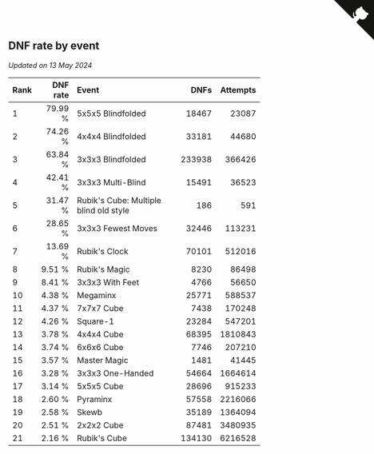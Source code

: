 ## DNF rate by event

*Updated on 13 May 2024*

| Rank | DNF rate | Event | DNFs | Attempts |
| :--- | ---: | :--- | ---: | ---: |
| 1 | 79.99 % | 5x5x5 Blindfolded | 18467 | 23087 |
| 2 | 74.26 % | 4x4x4 Blindfolded | 33181 | 44680 |
| 3 | 63.84 % | 3x3x3 Blindfolded | 233938 | 366426 |
| 4 | 42.41 % | 3x3x3 Multi-Blind | 15491 | 36523 |
| 5 | 31.47 % | Rubik's Cube: Multiple blind old style | 186 | 591 |
| 6 | 28.65 % | 3x3x3 Fewest Moves | 32446 | 113231 |
| 7 | 13.69 % | Rubik's Clock | 70101 | 512016 |
| 8 | 9.51 % | Rubik's Magic | 8230 | 86498 |
| 9 | 8.41 % | 3x3x3 With Feet | 4766 | 56650 |
| 10 | 4.38 % | Megaminx | 25771 | 588537 |
| 11 | 4.37 % | 7x7x7 Cube | 7438 | 170248 |
| 12 | 4.26 % | Square-1 | 23284 | 547201 |
| 13 | 3.78 % | 4x4x4 Cube | 68395 | 1810843 |
| 14 | 3.74 % | 6x6x6 Cube | 7746 | 207210 |
| 15 | 3.57 % | Master Magic | 1481 | 41445 |
| 16 | 3.28 % | 3x3x3 One-Handed | 54664 | 1664614 |
| 17 | 3.14 % | 5x5x5 Cube | 28696 | 915233 |
| 18 | 2.60 % | Pyraminx | 57558 | 2216066 |
| 19 | 2.58 % | Skewb | 35189 | 1364094 |
| 20 | 2.51 % | 2x2x2 Cube | 87481 | 3480935 |
| 21 | 2.16 % | Rubik's Cube | 134130 | 6216528 |


<a href="https://github.com/JustinTimeCuber/wca_statistics" class="github-corner" aria-label="View source on Github"><svg width="80" height="80" viewBox="0 0 250 250" style="fill:#151513; color:#fff; position: absolute; top: 0; border: 0; right: 0;" aria-hidden="true"><path d="M0,0 L115,115 L130,115 L142,142 L250,250 L250,0 Z"></path><path d="M128.3,109.0 C113.8,99.7 119.0,89.6 119.0,89.6 C122.0,82.7 120.5,78.6 120.5,78.6 C119.2,72.0 123.4,76.3 123.4,76.3 C127.3,80.9 125.5,87.3 125.5,87.3 C122.9,97.6 130.6,101.9 134.4,103.2" fill="currentColor" style="transform-origin: 130px 106px;" class="octo-arm"></path><path d="M115.0,115.0 C114.9,115.1 118.7,116.5 119.8,115.4 L133.7,101.6 C136.9,99.2 139.9,98.4 142.2,98.6 C133.8,88.0 127.5,74.4 143.8,58.0 C148.5,53.4 154.0,51.2 159.7,51.0 C160.3,49.4 163.2,43.6 171.4,40.1 C171.4,40.1 176.1,42.5 178.8,56.2 C183.1,58.6 187.2,61.8 190.9,65.4 C194.5,69.0 197.7,73.2 200.1,77.6 C213.8,80.2 216.3,84.9 216.3,84.9 C212.7,93.1 206.9,96.0 205.4,96.6 C205.1,102.4 203.0,107.8 198.3,112.5 C181.9,128.9 168.3,122.5 157.7,114.1 C157.9,116.9 156.7,120.9 152.7,124.9 L141.0,136.5 C139.8,137.7 141.6,141.9 141.8,141.8 Z" fill="currentColor" class="octo-body"></path></svg></a><style>.github-corner:hover .octo-arm{animation:octocat-wave 560ms ease-in-out}@keyframes octocat-wave{0%,100%{transform:rotate(0)}20%,60%{transform:rotate(-25deg)}40%,80%{transform:rotate(10deg)}}@media (max-width:500px){.github-corner:hover .octo-arm{animation:none}.github-corner .octo-arm{animation:octocat-wave 560ms ease-in-out}}</style>

